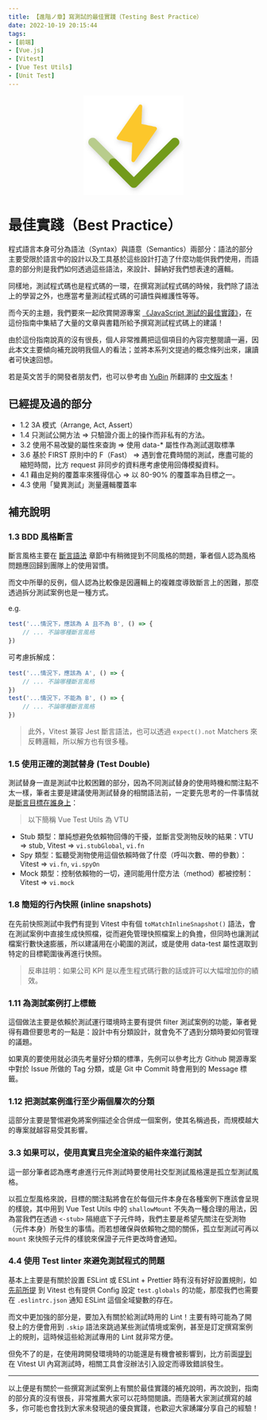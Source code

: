 ```yaml
---
title: 【進階ノ章】寫測試的最佳實踐（Testing Best Practice）
date: 2022-10-19 20:15:44
tags:
- [前端]
- [Vue.js]
- [Vitest]
- [Vue Test Utils]
- [Unit Test]
---
```


<div style="display:flex;justify-content:center;">
  <img style="object-fit:cover;" alt="vitest-logo" src='/images/vitest-logo.svg' width='200px' height='200px' />
</div>

# 最佳實踐（Best Practice）
程式語言本身可分為語法（Syntax）與語意（Semantics）兩部分：語法的部分主要受限於語言中的設計以及工具基於這些設計打造了什麼功能供我們使用，而語意的部分則是我們如何透過這些語法，來設計、歸納好我們想表達的邏輯。

同樣地，測試程式碼也是程式碼的一環，在撰寫測試程式碼的時候，我們除了語法上的學習之外，也應當考量測試程式碼的可讀性與維護性等等。

而今天的主題，我們要來一起欣賞開源專案 [《JavaScript 測試的最佳實踐》](https://github.com/goldbergyoni/javascript-testing-best-practices)，在這份指南中集結了大量的文章與書籍所給予撰寫測試程式碼上的建議！

由於這份指南說真的沒有很長，個人非常推薦把這個項目的內容完整閱讀一遍，因此本文主要傾向補充說明我個人的看法；並將本系列文提過的概念條列出來，讓讀者可快速回想。

若是英文苦手的開發者朋友們，也可以參考由 
[YuBin](https://github.com/yubinTW) 所翻譯的 [中文版本](https://github.com/goldbergyoni/javascript-testing-best-practices/blob/master/readme-zh-TW.md)！

<!-- more -->

## 已經提及過的部分
- 1.2 3A 模式（Arrange, Act, Assert）
- 1.4 只測試公開方法 => 只驗證介面上的操作而非私有的方法。
- 3.2 使用不易改變的屬性來查詢 => 使用 data-* 屬性作為測試選取標準
- 3.6 基於 FIRST 原則中的 F（Fast） => 遇到會花費時間的測試，應盡可能的縮短時間，比方 request 非同步的資料應考慮使用回傳模擬資料。
- 4.1 藉由足夠的覆蓋率來獲得信心 => 以 80-90% 的覆蓋率為目標之一。
- 4.3 使用「變異測試」測量邏輯覆蓋率


## 補充說明

### 1.3 BDD 風格斷言

斷言風格主要在 [斷言語法](https://ithelp.ithome.com.tw/articles/10300787) 章節中有稍微提到不同風格的問題，筆者個人認為風格問題應回歸到團隊上的使用習慣。

而文中所舉的反例，個人認為比較像是因邏輯上的複雜度導致斷言上的困難，那麼透過拆分測試案例也是一種方式。

e.g.
```js
test('...情況下，應該為 A 且不為 B', () => {
    // ... 不論哪種斷言風格
})
```

可考慮拆解成：
```js
test('...情況下，應該為 A', () => {
    // ... 不論哪種斷言風格
})
test('...情況下，不能為 B', () => {
    // ... 不論哪種斷言風格
})
```

> 此外，Vitest 兼容 Jest 斷言語法，也可以透過 `expect().not` Matchers 來反轉邏輯，所以解方也有很多種。


### 1.5 使用正確的測試替身 (Test Double)

測試替身一直是測試中比較困難的部分，因為不同測試替身的使用時機和關注點不太一樣，筆者主要是建議使用測試替身的相關語法前，一定要先思考的一件事情就是[斷言目標在誰身上](https://ithelp.ithome.com.tw/articles/10307288)：

> 以下簡稱 Vue Test Utils 為 VTU

- Stub 類型：單純想避免依賴物回傳的干擾，並斷言受測物反映的結果：VTU => stub, Vitest => `vi.stubGlobal`, `vi.fn`
- Spy 類型：監聽受測物使用這個依賴時做了什麼（呼叫次數、帶的參數）：Vitest => `vi.fn`, `vi.spyOn`
- Mock 類型：控制依賴物的一切，連同能用什麼方法（method）都被控制：Vitest => `vi.mock`

### 1.8 簡短的行內快照 (inline snapshots)

在先前快照測試中我們有提到 Vitest 中有個 `toMatchInlineSnapshot()` 語法，會在測試案例中直接生成快照檔，從而避免管理快照檔案上的負擔，但同時也讓測試檔案行數快速膨脹，所以建議用在小範圍的測試，或是使用 data-test 屬性選取到特定的目標範圍後再進行快照。

> 反串註明：如果公司 KPI 是以產生程式碼行數的話或許可以大幅增加你的績效。


### 1.11 為測試案例打上標籤

這個做法主要是依賴於測試運行環境時主要有提供 filter 測試案例的功能，筆者覺得有趣但要思考的一點是：設計中有分類設計，就會免不了遇到分類時要如何管理的議題。

如果真的要使用就必須先考量好分類的標準，先例可以參考比方 Github 開源專案中對於 Issue 所做的 Tag 分類，或是 Git 中 Commit 時會用到的 Message 標籤。

### 1.12 把測試案例進行至少兩個層次的分類

這部分主要是警惕避免將案例描述全合併成一個案例，使其名稱過長，而規模越大的專案就越容易受其影響。

### 3.3 如果可以，使用真實且完全渲染的組件來進行測試

這一部分筆者認為應考慮進行元件測試時要使用社交型測試風格還是孤立型測試風格。

以孤立型風格來說，目標的關注點將會在於每個元件本身在各種案例下應該會呈現的樣貌，其中用到 Vue Test Utils 中的 `shallowMount` 不失為一種合理的用法，因為當我們在透過 `<-stub>` 隔絕底下子元件時，我們主要是希望先關注在受測物（元件本身）所發生的事情。而若想確保與依賴物之間的關係，孤立型測試可再以 `mount` 來快照子元件的樣貌來保證子元件更改時會通知。

### 4.4 使用 Test linter 來避免測試程式的問題

基本上主要是有關於設置 ESLint 或 ESLint + Prettier 時有沒有好好設置規則，如[先前所提](https://ithelp.ithome.com.tw/articles/10308153) 到 Vitest 也有提供 Config 設定 `test.globals` 的功能，那麼我們也需要在 `.eslintrc.json` 通知 ESLint 這個全域變數的存在。

而文中更加強的部分是，要加入有關於給測試時用的 Lint！主要有時可能為了開發上的方便會用到 `.skip` 語法來跳過某些測試情境或案例，甚至是訂定撰寫案例上的規則，這時候這些給測試專用的 Lint 就非常方便。

但免不了的是，在使用跨開發環境時的功能還是有機會被影響到，比方前面[提到](https://ithelp.ithome.com.tw/articles/10309162) 在 Vitest UI 內寫測試時，相關工具會沒辦法引入設定而導致錯誤發生。

---

以上便是有關於一些撰寫測試案例上有關於最佳實踐的補充說明，再次說到，指南的部分真的沒有很長，非常推薦大家可以花時間閱讀。而隨著大家測試撰寫的越多，你可能也會找到大家未發現過的優良實踐，也歡迎大家踴躍分享自己的經驗！